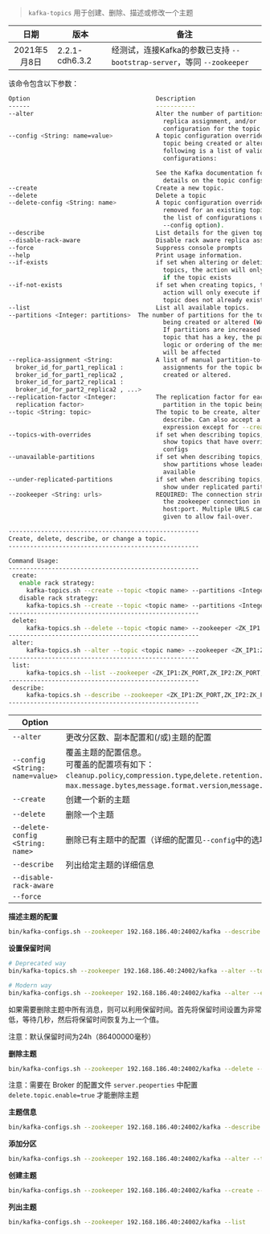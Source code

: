 > `kafka-topics` 用于创建、删除、描述或修改一个主题

|     日期     | 版本           | 备注                                                                   |
| :----------: | -------------- | ---------------------------------------------------------------------- |
| 2021年5月8日 | 2.2.1-cdh6.3.2 | 经测试，连接Kafka的参数已支持 `--bootstrap-server`，等同 `--zookeeper` |

该命令包含以下参数：

```bash
Option                                   Description
------                                   -----------
--alter                                  Alter the number of partitions,
                                           replica assignment, and/or
                                           configuration for the topic.
--config <String: name=value>            A topic configuration override for the
                                           topic being created or altered.The
                                           following is a list of valid
                                           configurations:

                                         See the Kafka documentation for full
                                           details on the topic configs.
--create                                 Create a new topic.
--delete                                 Delete a topic
--delete-config <String: name>           A topic configuration override to be
                                           removed for an existing topic (see
                                           the list of configurations under the
                                           --config option).
--describe                               List details for the given topics.
--disable-rack-aware                     Disable rack aware replica assignment
--force                                  Suppress console prompts
--help                                   Print usage information.
--if-exists                              if set when altering or deleting
                                           topics, the action will only execute
                                           if the topic exists
--if-not-exists                          if set when creating topics, the
                                           action will only execute if the
                                           topic does not already exist
--list                                   List all available topics.
--partitions <Integer: partitions>  The number of partitions for the topic
                                           being created or altered (WARNING:
                                           If partitions are increased for a
                                           topic that has a key, the partition
                                           logic or ordering of the messages
                                           will be affected
--replica-assignment <String:            A list of manual partition-to-broker
  broker_id_for_part1_replica1 :           assignments for the topic being
  broker_id_for_part1_replica2 ,           created or altered.
  broker_id_for_part2_replica1 :
  broker_id_for_part2_replica2 , ...>
--replication-factor <Integer:           The replication factor for each
  replication factor>                      partition in the topic being created.
--topic <String: topic>                  The topic to be create, alter or
                                           describe. Can also accept a regular
                                           expression except for --create option
--topics-with-overrides                  if set when describing topics, only
                                           show topics that have overridden
                                           configs
--unavailable-partitions                 if set when describing topics, only
                                           show partitions whose leader is not
                                           available
--under-replicated-partitions            if set when describing topics, only
                                           show under replicated partitions
--zookeeper <String: urls>               REQUIRED: The connection string for
                                           the zookeeper connection in the form
                                           host:port. Multiple URLS can be
                                           given to allow fail-over.

-----------------------------------------------------
Create, delete, describe, or change a topic.
-----------------------------------------------------

Command Usage:
-----------------------------------------------------
 create:
   enable rack strategy:
     kafka-topics.sh --create --topic <topic name> --partitions <Integer: the number of partitions> --replication-factor <Integer: replication factor> --zookeeper <ZK_IP1:ZK_PORT,ZK_IP2:ZK_PORT,.../kafka>
   disable rack strategy:
     kafka-topics.sh --create --topic <topic name> --partitions <Integer: the number of partitions> --replication-factor <Integer: replication factor> --zookeeper <ZK_IP1:ZK_PORT,ZK_IP2:ZK_PORT,.../kafka> --disable-rack-aware
-----------------------------------------------------
 delete:
     kafka-topics.sh --delete --topic <topic name> --zookeeper <ZK_IP1:ZK_PORT,ZK_IP2:ZK_PORT,.../kafka>
-----------------------------------------------------
 alter:
     kafka-topics.sh --alter --topic <topic name> --zookeeper <ZK_IP1:ZK_PORT,ZK_IP2:ZK_PORT,.../kafka> --config <name=value>
-----------------------------------------------------
 list:
     kafka-topics.sh --list --zookeeper <ZK_IP1:ZK_PORT,ZK_IP2:ZK_PORT,.../kafka>
-----------------------------------------------------
 describe:
     kafka-topics.sh --describe --zookeeper <ZK_IP1:ZK_PORT,ZK_IP2:ZK_PORT,.../kafka>
-----------------------------------------------------
```

| Option                           | Description                                                                                                                                                                                                                                                                                                                                                                                                                                                                                                                                                                                                         |
| -------------------------------- | ------------------------------------------------------------------------------------------------------------------------------------------------------------------------------------------------------------------------------------------------------------------------------------------------------------------------------------------------------------------------------------------------------------------------------------------------------------------------------------------------------------------------------------------------------------------------------------------------------------------- |
| `--alter`                        | 更改分区数、副本配置和(/或)主题的配置                                                                                                                                                                                                                                                                                                                                                                                                                                                                                                                                                                               |
| `--config <String: name=value>`  | 覆盖主题的配置信息。<br>可覆盖的配置项有如下：<br>`cleanup.policy`,`compression.type`,`delete.retention.ms`,`file.delete.delay.ms`,`flush.messages`,`flush.ms`,`follower.replication.throttled.replicas`,`index.interval.bytes`,`leader.replication.throttled.replicas`, `max.message.bytes`,`message.format.version`,`message.timestamp.difference.max.ms`,`message.timestamp.type`,`min.cleanable.dirty.ratio`,`min.compaction.lag.ms`,`min.insync.replicas`,`preallocate,retention.bytes`,`retention.ms`,`segment.bytes`,`segment.index.bytes`,`segment.jitter.ms`,`segment.ms`,`unclean.leader.election.enable` |
| `--create`                       | 创建一个新的主题                                                                                                                                                                                                                                                                                                                                                                                                                                                                                                                                                                                                    |
| `--delete`                       | 删除一个主题                                                                                                                                                                                                                                                                                                                                                                                                                                                                                                                                                                                                        |
| `--delete-config <String: name>` | 删除已有主题中的配置（详细的配置见`--config`中的选项）                                                                                                                                                                                                                                                                                                                                                                                                                                                                                                                                                              |
| `--describe`                     | 列出给定主题的详细信息                                                                                                                                                                                                                                                                                                                                                                                                                                                                                                                                                                                              |
| `--disable-rack-aware`           |                                                                                                                                                                                                                                                                                                                                                                                                                                                                                                                                                                                                                     |
| `--force`                        |                                                                                                                                                                                                                                                                                                                                                                                                                                                                                                                                                                                                                     |

**描述主题的配置**

```sh
bin/kafka-configs.sh --zookeeper 192.168.186.40:24002/kafka --describe --entity-type topics --entity-name xumaosheng
```

**设置保留时间**

```sh
# Deprecated way
bin/kafka-topics.sh --zookeeper 192.168.186.40:24002/kafka --alter --topic xumaosheng --config retention.ms=1000

# Modern way
bin/kafka-configs.sh --zookeeper 192.168.186.40:24002/kafka --alter --entity-type topics --entity-name xumaosheng --add-config retention.ms=1000
```

如果需要删除主题中所有消息，则可以利用保留时间。首先将保留时间设置为非常低，等待几秒，然后将保留时间恢复为上一个值。

注意：默认保留时间为24h（86400000毫秒）

**删除主题**

```sh
bin/kafka-configs.sh --zookeeper 192.168.186.40:24002/kafka --delete --topic xumaosheng
```

注意：需要在 Broker 的配置文件 `server.peoperties` 中配置 `delete.topic.enable=true` 才能删除主题

**主题信息**

```sh
bin/kafka-configs.sh --zookeeper 192.168.186.40:24002/kafka --describe --topic xumaosheng
```

**添加分区**

```sh
bin/kafka-configs.sh --zookeeper 192.168.186.40:24002/kafka --alter --topic xumaosheng --partitions 3
```

**创建主题**

```sh
bin/kafka-configs.sh --zookeeper 192.168.186.40:24002/kafka --create --replication-factor 1 --partitions 3 --topic xumaosheng
```

**列出主题**

```sh
bin/kafka-configs.sh --zookeeper 192.168.186.40:24002/kafka --list
```


